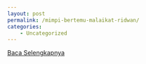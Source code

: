 ```yaml
---
layout: post
permalink: /mimpi-bertemu-malaikat-ridwan/
categories:
    - Uncategorized
---
```


[Baca Selengkapnya](/07)